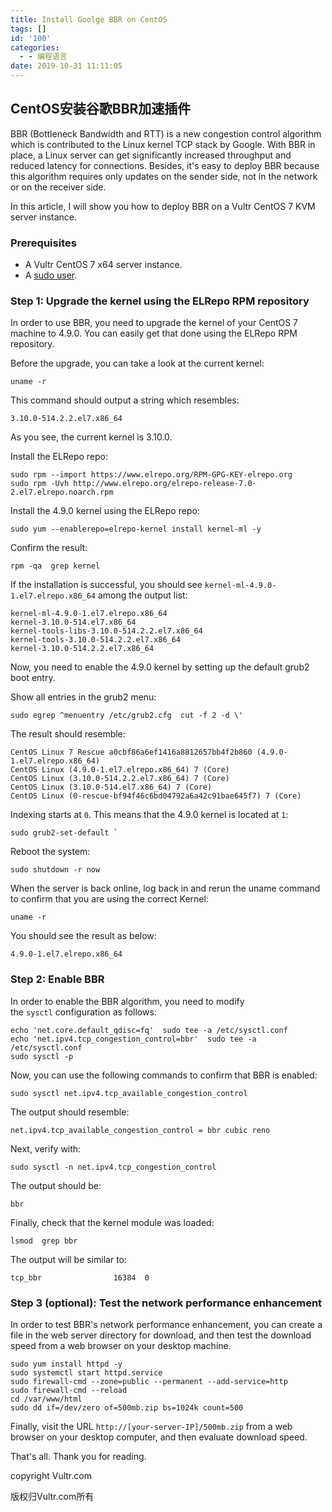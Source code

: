 ```yaml
---
title: Install Goolge BBR on CentOS
tags: []
id: '100'
categories:
  - - 编程语言
date: 2019-10-31 11:11:05
---
```


## CentOS安装谷歌BBR加速插件

BBR (Bottleneck Bandwidth and RTT) is a new congestion control algorithm which is contributed to the Linux kernel TCP stack by Google. With BBR in place, a Linux server can get significantly increased throughput and reduced latency for connections. Besides, it's easy to deploy BBR because this algorithm requires only updates on the sender side, not in the network or on the receiver side.

In this article, I will show you how to deploy BBR on a Vultr CentOS 7 KVM server instance.

### Prerequisites

*   A Vultr CentOS 7 x64 server instance.
*   A [sudo user](https://www.vultr.com/docs/how-to-use-sudo-on-debian-centos-and-freebsd).

### Step 1: Upgrade the kernel using the ELRepo RPM repository

In order to use BBR, you need to upgrade the kernel of your CentOS 7 machine to 4.9.0. You can easily get that done using the ELRepo RPM repository.

Before the upgrade, you can take a look at the current kernel:

```
uname -r
```

This command should output a string which resembles:

```
3.10.0-514.2.2.el7.x86_64
```

As you see, the current kernel is 3.10.0.

Install the ELRepo repo:

```
sudo rpm --import https://www.elrepo.org/RPM-GPG-KEY-elrepo.org
sudo rpm -Uvh http://www.elrepo.org/elrepo-release-7.0-2.el7.elrepo.noarch.rpm
```

Install the 4.9.0 kernel using the ELRepo repo:

```
sudo yum --enablerepo=elrepo-kernel install kernel-ml -y
```

Confirm the result:

```
rpm -qa  grep kernel
```

If the installation is successful, you should see `kernel-ml-4.9.0-1.el7.elrepo.x86_64` among the output list:

```
kernel-ml-4.9.0-1.el7.elrepo.x86_64
kernel-3.10.0-514.el7.x86_64
kernel-tools-libs-3.10.0-514.2.2.el7.x86_64
kernel-tools-3.10.0-514.2.2.el7.x86_64
kernel-3.10.0-514.2.2.el7.x86_64
```

Now, you need to enable the 4.9.0 kernel by setting up the default grub2 boot entry.

Show all entries in the grub2 menu:

```
sudo egrep ^menuentry /etc/grub2.cfg  cut -f 2 -d \'
```

The result should resemble:

```
CentOS Linux 7 Rescue a0cbf86a6ef1416a8812657bb4f2b860 (4.9.0-1.el7.elrepo.x86_64)
CentOS Linux (4.9.0-1.el7.elrepo.x86_64) 7 (Core)
CentOS Linux (3.10.0-514.2.2.el7.x86_64) 7 (Core)
CentOS Linux (3.10.0-514.el7.x86_64) 7 (Core)
CentOS Linux (0-rescue-bf94f46c6bd04792a6a42c91bae645f7) 7 (Core)
```

Indexing starts at `0`. This means that the 4.9.0 kernel is located at `1`:

```
sudo grub2-set-default `
```

Reboot the system:

```
sudo shutdown -r now
```

When the server is back online, log back in and rerun the uname command to confirm that you are using the correct Kernel:

```
uname -r
```

You should see the result as below:

```
4.9.0-1.el7.elrepo.x86_64
```

### Step 2: Enable BBR

In order to enable the BBR algorithm, you need to modify the `sysctl` configuration as follows:

```
echo 'net.core.default_qdisc=fq'  sudo tee -a /etc/sysctl.conf
echo 'net.ipv4.tcp_congestion_control=bbr'  sudo tee -a /etc/sysctl.conf
sudo sysctl -p
```

Now, you can use the following commands to confirm that BBR is enabled:

```
sudo sysctl net.ipv4.tcp_available_congestion_control
```

The output should resemble:

```
net.ipv4.tcp_available_congestion_control = bbr cubic reno
```

Next, verify with:

```
sudo sysctl -n net.ipv4.tcp_congestion_control
```

The output should be:

```
bbr
```

Finally, check that the kernel module was loaded:

```
lsmod  grep bbr
```

The output will be similar to:

```
tcp_bbr                16384  0
```

### Step 3 (optional): Test the network performance enhancement

In order to test BBR's network performance enhancement, you can create a file in the web server directory for download, and then test the download speed from a web browser on your desktop machine.

```
sudo yum install httpd -y
sudo systemctl start httpd.service
sudo firewall-cmd --zone=public --permanent --add-service=http
sudo firewall-cmd --reload
cd /var/www/html
sudo dd if=/dev/zero of=500mb.zip bs=1024k count=500
```

Finally, visit the URL `http://[your-server-IP]/500mb.zip` from a web browser on your desktop computer, and then evaluate download speed.

That's all. Thank you for reading.

copyright Vultr.com

版权归Vultr.com所有
